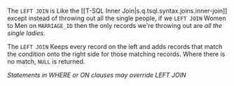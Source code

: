 

The `LEFT JOIN` is Like the [[T-SQL Inner Join|s.q.tsql.syntax.joins.inner-join]] except instead of throwing out all the single people, if we `LEFT JOIN` Women to Men on `MARRIAGE_ID` then the only records we're throwing out are _all the single ladies_.

The `LEFT JOIN` Keeps every record on the left and adds records that match the condition onto the right side for those matching records. Where there is no match, `NULL` is returned.

_Statements in WHERE or ON clauses may override LEFT JOIN_
